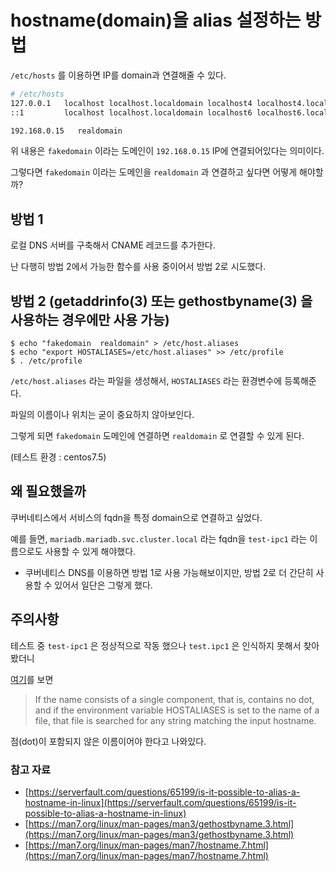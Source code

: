 # hostname(domain)을 alias 설정하는 방법

`/etc/hosts` 를 이용하면 IP를 domain과 연결해줄 수 있다.

```bash
# /etc/hosts
127.0.0.1   localhost localhost.localdomain localhost4 localhost4.localdomain4
::1         localhost localhost.localdomain localhost6 localhost6.localdomain6

192.168.0.15   realdomain
```

위 내용은 `fakedomain` 이라는 도메인이 `192.168.0.15` IP에 연결되어있다는 의미이다.

그렇다면 `fakedomain` 이라는 도메인을 `realdomain` 과 연결하고 싶다면 어떻게 해야할까?

## 방법 1

로컬 DNS 서버를 구축해서 CNAME 레코드를 추가한다.

난 다행히 방법 2에서 가능한 함수를 사용 중이어서 방법 2로 시도했다.

## 방법 2 (getaddrinfo(3) 또는 gethostbyname(3) 을 사용하는 경우에만 사용 가능)

```shell
$ echo "fakedomain  realdomain" > /etc/host.aliases
$ echo "export HOSTALIASES=/etc/host.aliases" >> /etc/profile
$ . /etc/profile
```

`/etc/host.aliases` 라는 파일을 생성해서, `HOSTALIASES` 라는 환경변수에 등록해준다.

파일의 이름이나 위치는 굳이 중요하지 않아보인다.

그렇게 되면 `fakedomain` 도메인에 연결하면 `realdomain` 로 연결할 수 있게 된다.

(테스트 환경 : centos7.5)

## 왜 필요했을까

쿠버네티스에서 서비스의 fqdn을 특정 domain으로 연결하고 싶었다.

예를 들면, `mariadb.mariadb.svc.cluster.local` 라는 fqdn을 `test-ipc1` 라는 이름으로도 사용할 수 있게 해야했다.

- 쿠버네티스 DNS를 이용하면 방법 1로 사용 가능해보이지만, 방법 2로 더 간단히 사용할 수 있어서 일단은 그렇게 했다.

## 주의사항

테스트 중 `test-ipc1` 은 정상적으로 작동 했으나 `test.ipc1` 은 인식하지 못해서 찾아봤더니

[여기](https://man7.org/linux/man-pages/man3/gethostbyname.3.html)를 보면 

> If the name consists of a single component, that is, contains no dot, and if the environment variable HOSTALIASES is set to the name of a file, that file is searched for any string matching the input hostname. 

점(dot)이 포함되지 않은 이름이어야 한다고 나와있다.


### 참고 자료
- [https://serverfault.com/questions/65199/is-it-possible-to-alias-a-hostname-in-linux](https://serverfault.com/questions/65199/is-it-possible-to-alias-a-hostname-in-linux)
- [https://man7.org/linux/man-pages/man3/gethostbyname.3.html](https://man7.org/linux/man-pages/man3/gethostbyname.3.html)
- [https://man7.org/linux/man-pages/man7/hostname.7.html](https://man7.org/linux/man-pages/man7/hostname.7.html)